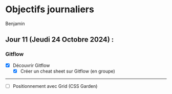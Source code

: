 # Objectifs journaliers

Benjamin

## Jour 11 (Jeudi 24 Octobre 2024) :

### Gitflow

- [X] Découvrir Gitflow
  - [X] Créer un cheat sheet sur Gitflow (en groupe)

---

- [ ] Positionnement avec Grid (CSS Garden)
